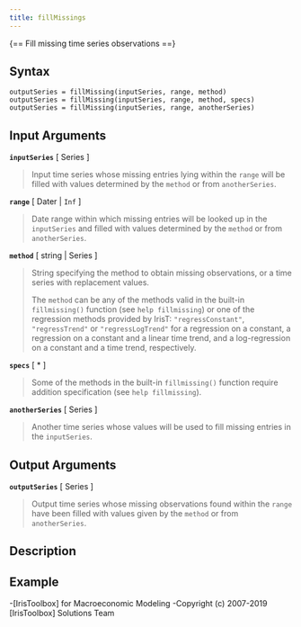 ```yaml
---
title: fillMissings
---
```


{== Fill missing time series observations ==}


## Syntax

    outputSeries = fillMissing(inputSeries, range, method)
    outputSeries = fillMissing(inputSeries, range, method, specs)
    outputSeries = fillMissing(inputSeries, range, anotherSeries)


## Input Arguments

__`inputSeries`__ [ Series ]
>
> Input time series whose missing entries lying within the `range`
> will be filled with values determined by the `method` or from
> `anotherSeries`.
>

__`range`__ [ Dater | `Inf` ]
>
> Date range within which missing entries will be looked up in the
> `inputSeries` and filled with values determined by the `method` or from
> `anotherSeries`.
>

__`method`__ [ string | Series ]
>
> String specifying the method to obtain missing observations, or a time
> series with replacement values. 
> 
> The `method` can be any of the methods valid in the built-in
> `fillmissing()` function (see `help fillmissing`) or one of the
> regression methods provided by IrisT: `"regressConstant"`,
> `"regressTrend"` or `"regressLogTrend"` for a regression on a constant, a
> regression on a constant and a linear time trend, and a log-regression on
> a constant and a time trend, respectively.
>

__`specs`__ [ * ]
>
> Some of the methods in the built-in `fillmissing()` function require
> addition specification (see `help fillmissing`).
>

__`anotherSeries`__ [ Series ]
>
> Another time series whose values will be used to fill missing entries in
> the `inputSeries`.
>

## Output Arguments

__`outputSeries`__ [ Series ]
>
> Output time series whose missing observations found within the
> `range` have been filled with values given by the `method` or from
> `anotherSeries`.
>

## Description


## Example



-[IrisToolbox] for Macroeconomic Modeling
-Copyright (c) 2007-2019 [IrisToolbox] Solutions Team

